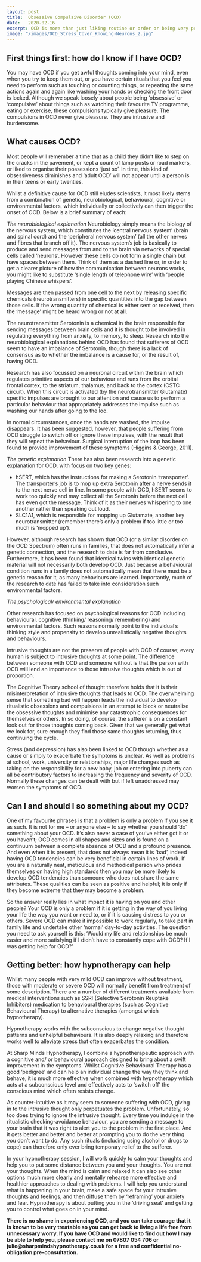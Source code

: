 ```yaml
---
layout: post
title:  Obsessive Compulsive Disorder (OCD)
date:   2020-02-16
excerpt: OCD is more than just liking routine or order or being very precise about things. OCD can cause considerable disruption to an individual’s life and even that of those with whom they live and work. People with OCD typically recognize their thoughts and behaviours are excessive and unreasonable, but struggle to resist them. OCD affects around 1 in 50 people at some point in their life.
image: "/images/OCD_Stress_Cover_Knowing-Neurons_2.jpg"
---
```


## First things first: how do I know if I have OCD?

You may have OCD if you get awful thoughts coming into your mind, even when you try to keep them out, or you have certain rituals that you feel you need to perform such as touching or counting things, or repeating the same actions again and again like washing your hands or checking the front door is locked.
Although we speak loosely about people being ‘obsessive’ or ‘compulsive’ about things such as watching their favourite TV programme, eating or exercise, these compulsions typically give pleasure. The compulsions in OCD never give pleasure. They are intrusive and burdensome.

## What causes OCD?
Most people will remember a time that as a child they didn’t like to step on the cracks in the pavement, or kept a count of lamp posts or road markers, or liked to organise their possessions ‘just so’. In time, this kind of obsessiveness diminishes and ‘adult OCD’ will not appear until a person is in their teens or early twenties.

Whilst a definitive cause for OCD still eludes scientists, it most likely stems from a combination of genetic, neurobiological, behavioural, cognitive or environmental factors, which individually or collectively can then trigger the onset of OCD. Below is a brief summary of each:

*The neurobiological explanation*
Neurobiology simply means the biology of the nervous system, which constitutes the ‘central nervous system’ (brain and spinal cord) and the ‘peripheral nervous system’ (all the other nerves and fibres that branch off it). The nervous system’s job is basically to produce and send messages from and to the brain via networks of special cells called ‘neurons’. However these cells do not form a single chain but have spaces between them. Think of them as a dashed line or, in order to get a clearer picture of how the communication between neurons works, you might like to substitute ‘single length of telephone wire’ with ‘people playing Chinese whispers’.

Messages are then passed from one cell to the next by releasing specific chemicals (neurotransmitters) in specific quantities into the gap between those cells. If the wrong quantity of chemical is either sent or received, then the ‘message’ might be heard wrong or not at all.

The neurotransmitter Serotonin is a chemical in the brain responsible for sending messages between brain cells and it is thought to be involved in regulating everything from anxiety, to memory, to sleep. Research into the neurobiological explanations behind OCD has found that sufferers of OCD seem to have an imbalance of Serotonin, though there is a lack of consensus as to whether the imbalance is a cause for, or the result of, having OCD.

Research has also focussed on a neuronal circuit within the brain which regulates primitive aspects of our behaviour and runs from the orbital frontal cortex, to the striatum, thalamus, and back to the cortex (CSTC circuit). When this circuit is activated (by the neurotransmitter Glutamate) specific impulses are brought to our attention and cause us to perform a particular behaviour that appropriately addresses the impulse such as washing our hands after going to the loo.

In normal circumstances, once the hands are washed, the impulse disappears. It has been suggested, however, that people suffering from OCD struggle to switch off or ignore these impulses, with the result that they will repeat the behaviour. Surgical interruption of the loop has been found to provide improvement of these symptoms (Higgins & George, 2011).

*The genetic explanation*
There has also been research into a genetic explanation for OCD, with focus on two key genes:

* hSERT, which has the instructions for making a Serotonin ‘transporter’.  The transporter’s job is to mop up extra Serotonin after a nerve sends it to the next nerve cell in line. In some people with OCD, hSERT seems to work too quickly and may collect all the Serotonin before the next cell has even got the message. Think of it as their nerves whispering to one another rather than speaking out loud.
* SLC1A1, which is responsible for mopping up Glutamate, another key neurotransmitter (remember there’s only a problem if too little or too much is ‘mopped up’).

However, although research has shown that OCD (or a similar disorder on the OCD Spectrum) often runs in families, that does not automatically infer a genetic connection, and the research to date is far from conclusive. Furthermore, it has been found that identical twins with identical genetic material will not necessarily both develop OCD. Just because a behavioural condition runs in a family does not automatically mean that there must be a genetic reason for it, as many behaviours are learned. Importantly, much of the research to date has failed to take into consideration such environmental factors.

*The psychological/ environmental explanation*

Other research has focused on psychological reasons for OCD including behavioural, cognitive (thinking/ reasoning/ remembering) and environmental factors. Such reasons normally point to the individual’s thinking style and propensity to develop unrealistically negative thoughts and behaviours.

Intrusive thoughts are not the preserve of people with OCD of course; every human is subject to intrusive thoughts at some point. The difference between someone with OCD and someone without is that the person with OCD will lend an importance to those intrusive thoughts which is out of proportion.

The Cognitive Theory school of thought therefore holds that it is their misinterpretation of intrusive thoughts that leads to OCD. The overwhelming sense that something bad will happen leads the individual to develop ritualistic obsessions and compulsions in an attempt to block or neutralise the obsessive thoughts and minimise any catastrophic consequences for themselves or others. In so doing, of course, the sufferer is on a constant look out for those thoughts coming back. Given that we generally get what we look for, sure enough they find those same thoughts returning, thus continuing the cycle.

Stress (and depression) has also been linked to OCD though whether as a cause or simply to exacerbate the symptoms is unclear. As well as problems at school, work, university or relationships, major life changes such as taking on the responsibility for a new baby, job or entering into puberty can all be contributory factors to increasing the frequency and severity of OCD.  Normally these changes can be dealt with but if left unaddressed may worsen the symptoms of OCD.

## Can I and should I so something about my OCD?
One of my favourite phrases is that a problem is only a problem if you see it as such. It is not for me – or anyone else – to say whether you should ‘do’ something about your OCD. It’s also never a case of you’ve either got it or you haven’t; OCD comes in all shapes and sizes and is found on a continuum between a complete absence of OCD and a profound presence. And even when it is present, that does not always mean it is ‘bad’, indeed having OCD tendencies can be very beneficial in certain lines of work. If you are a naturally neat, meticulous and methodical person who prides themselves on having high standards then you may be more likely to develop OCD tendencies than someone who does not share the same attributes. These qualities can be seen as positive and helpful; it is only if they become extreme that they may become a problem.

So the answer really lies in what impact it is having on you and other people? Your OCD is only a problem if it is getting in the way of you living your life the way you want or need to, or if it is causing distress to you or others. Severe OCD can make it impossible to work regularly, to take part in family life and undertake other ‘normal’ day-to-day activities. The question you need to ask yourself is this: ‘Would my life and relationships be much easier and more satisfying if I didn’t have to constantly cope with OCD? If I was getting help for OCD?’

## Getting better: how hypnotherapy can help
Whilst many people with very mild OCD can improve without treatment, those with moderate or severe OCD will normally benefit from treatment of some description. There are a number of different treatments available from medical interventions such as SSRI (Selective Serotonin Reuptake Inhibitors) medication to behavioural therapies (such as Cognitive Behavioural Therapy) to alternative therapies (amongst which hypnotherapy).

Hypnotherapy works with the subconscious to change negative thought patterns and unhelpful behaviours. It is also deeply relaxing and therefore works well to alleviate stress that often exacerbates the condition.

At Sharp Minds Hypnotherapy, I combine a hypnotherapeutic approach with a cognitive and/ or behavioural approach designed to bring about a swift improvement in the symptoms. Whilst Cognitive Behavioural Therapy has a good ‘pedigree’ and can help an individual change the way they think and behave, it is much more effective when combined with hypnotherapy which acts at a subconscious level and effectively acts to ‘switch off’ the conscious mind which often resists change.

As counter-intuitive as it may seem to someone suffering with OCD, giving in to the intrusive thought only perpetuates the problem. Unfortunately, so too does trying to ignore the intrusive thought. Every time you indulge in the ritualistic checking-avoidance behaviour, you are sending a message to your brain that it was right to alert you to the problem in the first place. And it gets better and better and better at prompting you to do the very thing you don’t want to do. Any such rituals (including using alcohol or drugs to cope) can therefore only ever bring temporary relief to the sufferer.

In your hypnotherapy session, I will work quickly to calm your thoughts and help you to put some distance between you and your thoughts. You are not your thoughts. When the mind is calm and relaxed it can also see other options much more clearly and mentally rehearse more effective and healthier approaches to dealing with problems. I will help you understand what is happening in your brain, make a safe space for your intrusive thoughts and feelings, and then diffuse them by ‘reframing’ your anxiety and fear. Hypnotherapy is about putting you in the ‘driving seat’ and getting you to control what goes on in your mind.

<div class="box">
  <p><b>
There is no shame in experiencing OCD, and you can take courage that it is known to be very treatable so you can get back to living a life free from unnecessary worry. If you have OCD and would like to find out how I may be able to help you, please contact me on 07807 054 706 or julie@sharpmindshypnotherapy.co.uk for a free and confidential no-obligation pre-consultation.
</b></p>
</div>